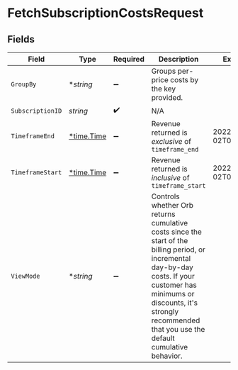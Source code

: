 # FetchSubscriptionCostsRequest


## Fields

| Field                                                                                                                                                                                                                                     | Type                                                                                                                                                                                                                                      | Required                                                                                                                                                                                                                                  | Description                                                                                                                                                                                                                               | Example                                                                                                                                                                                                                                   |
| ----------------------------------------------------------------------------------------------------------------------------------------------------------------------------------------------------------------------------------------- | ----------------------------------------------------------------------------------------------------------------------------------------------------------------------------------------------------------------------------------------- | ----------------------------------------------------------------------------------------------------------------------------------------------------------------------------------------------------------------------------------------- | ----------------------------------------------------------------------------------------------------------------------------------------------------------------------------------------------------------------------------------------- | ----------------------------------------------------------------------------------------------------------------------------------------------------------------------------------------------------------------------------------------- |
| `GroupBy`                                                                                                                                                                                                                                 | **string*                                                                                                                                                                                                                                 | :heavy_minus_sign:                                                                                                                                                                                                                        | Groups per-price costs by the key provided.                                                                                                                                                                                               |                                                                                                                                                                                                                                           |
| `SubscriptionID`                                                                                                                                                                                                                          | *string*                                                                                                                                                                                                                                  | :heavy_check_mark:                                                                                                                                                                                                                        | N/A                                                                                                                                                                                                                                       |                                                                                                                                                                                                                                           |
| `TimeframeEnd`                                                                                                                                                                                                                            | [*time.Time](https://pkg.go.dev/time#Time)                                                                                                                                                                                                | :heavy_minus_sign:                                                                                                                                                                                                                        | Revenue returned is _exclusive_ of `timeframe_end`                                                                                                                                                                                        | 2022-02-02T05:00:00Z                                                                                                                                                                                                                      |
| `TimeframeStart`                                                                                                                                                                                                                          | [*time.Time](https://pkg.go.dev/time#Time)                                                                                                                                                                                                | :heavy_minus_sign:                                                                                                                                                                                                                        | Revenue returned is _inclusive_ of `timeframe_start`                                                                                                                                                                                      | 2022-02-02T05:00:00Z                                                                                                                                                                                                                      |
| `ViewMode`                                                                                                                                                                                                                                | **string*                                                                                                                                                                                                                                 | :heavy_minus_sign:                                                                                                                                                                                                                        | Controls whether Orb returns cumulative costs since the start of the billing period, or incremental day-by-day costs. If your customer has minimums or discounts, it's strongly recommended that you use the default cumulative behavior. |                                                                                                                                                                                                                                           |